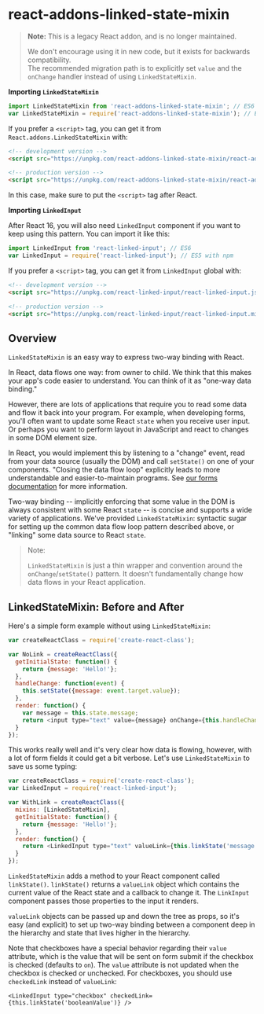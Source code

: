 # react-addons-linked-state-mixin

>**Note:**
>This is a legacy React addon, and is no longer maintained.
>
>We don't encourage using it in new code, but it exists for backwards compatibility.  
>The recommended migration path is to explicitly set `value` and the `onChange` handler instead of using `LinkedStateMixin`.

**Importing `LinkedStateMixin`**

```javascript
import LinkedStateMixin from 'react-addons-linked-state-mixin'; // ES6
var LinkedStateMixin = require('react-addons-linked-state-mixin'); // ES5 with npm
```

If you prefer a `<script>` tag, you can get it from `React.addons.LinkedStateMixin` with:

```html
<!-- development version -->
<script src="https://unpkg.com/react-addons-linked-state-mixin/react-addons-linked-state-mixin.js"></script>

<!-- production version -->
<script src="https://unpkg.com/react-addons-linked-state-mixin/react-addons-linked-state-mixin.min.js"></script>
```

In this case, make sure to put the `<script>` tag after React.

**Importing `LinkedInput`**

After React 16, you will also need `LinkedInput` component if you want to keep using this pattern. You can import it like this:

```javascript
import LinkedInput from 'react-linked-input'; // ES6
var LinkedInput = require('react-linked-input'); // ES5 with npm
```

If you prefer a `<script>` tag, you can get it from `LinkedInput` global with:

```html
<!-- development version -->
<script src="https://unpkg.com/react-linked-input/react-linked-input.js"></script>

<!-- production version -->
<script src="https://unpkg.com/react-linked-input/react-linked-input.min.js"></script>
```

## Overview

`LinkedStateMixin` is an easy way to express two-way binding with React.

In React, data flows one way: from owner to child. We think that this makes your app's code easier to understand. You can think of it as "one-way data binding."

However, there are lots of applications that require you to read some data and flow it back into your program. For example, when developing forms, you'll often want to update some React `state` when you receive user input. Or perhaps you want to perform layout in JavaScript and react to changes in some DOM element size.

In React, you would implement this by listening to a "change" event, read from your data source (usually the DOM) and call `setState()` on one of your components. "Closing the data flow loop" explicitly leads to more understandable and easier-to-maintain programs. See [our forms documentation](https://facebook.github.io/react/docs/forms.html) for more information.

Two-way binding -- implicitly enforcing that some value in the DOM is always consistent with some React `state` -- is concise and supports a wide variety of applications. We've provided `LinkedStateMixin`: syntactic sugar for setting up the common data flow loop pattern described above, or "linking" some data source to React `state`.

> Note:
>
> `LinkedStateMixin` is just a thin wrapper and convention around the `onChange`/`setState()` pattern. It doesn't fundamentally change how data flows in your React application.

## LinkedStateMixin: Before and After

Here's a simple form example without using `LinkedStateMixin`:

```javascript
var createReactClass = require('create-react-class');

var NoLink = createReactClass({
  getInitialState: function() {
    return {message: 'Hello!'};
  },
  handleChange: function(event) {
    this.setState({message: event.target.value});
  },
  render: function() {
    var message = this.state.message;
    return <input type="text" value={message} onChange={this.handleChange} />;
  }
});
```

This works really well and it's very clear how data is flowing, however, with a lot of form fields it could get a bit verbose. Let's use `LinkedStateMixin` to save us some typing:

```javascript
var createReactClass = require('create-react-class');
var LinkedInput = require('react-linked-input');

var WithLink = createReactClass({
  mixins: [LinkedStateMixin],
  getInitialState: function() {
    return {message: 'Hello!'};
  },
  render: function() {
    return <LinkedInput type="text" valueLink={this.linkState('message')} />;
  }
});
```

`LinkedStateMixin` adds a method to your React component called `linkState()`. `linkState()` returns a `valueLink` object which contains the current value of the React state and a callback to change it. The `LinkInput` component passes those properties to the input it renders.

`valueLink` objects can be passed up and down the tree as props, so it's easy (and explicit) to set up two-way binding between a component deep in the hierarchy and state that lives higher in the hierarchy.

Note that checkboxes have a special behavior regarding their `value` attribute, which is the value that will be sent on form submit if the checkbox is checked (defaults to `on`). The `value` attribute is not updated when the checkbox is checked or unchecked. For checkboxes, you should use `checkedLink` instead of `valueLink`:

```
<LinkedInput type="checkbox" checkedLink={this.linkState('booleanValue')} />
```
